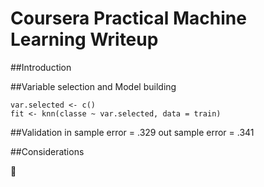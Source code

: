 Coursera Practical Machine Learning Writeup
===

##Introduction


##Variable selection and Model building

```
var.selected <- c()
fit <- knn(classe ~ var.selected, data = train)
```


##Validation
in sample error = .329
out sample error = .341

##Considerations




🖖



[1]: http://mikexl.github.io/machine-learning/coursera-pml.html
[2]: http://groupware.les.inf.puc-rio.br/har
[3]: https://class.coursera.org/predmachlearn-031/human_grading/view/courses/975200/assessments/4/submissions/36
